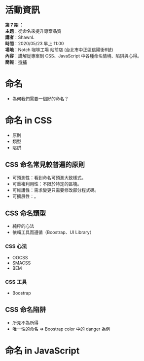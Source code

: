 # 活動資訊

**第 7 期 ：**<br>
**主題**：從命名來提升專案品質<br>
**講者**：ShawnL<br>
**時間**：2020/05/23 早上 11:00<br>
**場地**：Notch 咖啡工場 站前店 (台北市中正區信陽街6號) <br>
**內容**：講解從專案到 CSS、JavaScript 中各種命名情境、陷阱與心得。 <br>
**簡報**：[待補]()

# 命名
- 為何我們需要一個好的命名？

# 命名 in CSS
- 原則
- 類型
- 陷阱

## CSS 命名常見較普遍的原則
- 可預測性：看到命名可預測大致樣式。
- 可重複利用性：不限於特定的區塊。
- 可維護性：需求變更只需要修改部分程式碼。
- 可擴展性：。

## CSS 命名類型
- 純粹的心法
- 依賴工具而遵循（Boostrap、UI Library）

### CSS 心法
- OOCSS
- SMACSS
- BEM

### CSS 工具
- Boostrap

## CSS 命名陷阱
- 所見不為所得
- 唯一性的命名 => Boostrap color 中的 danger 為例

# 命名 in JavaScript
